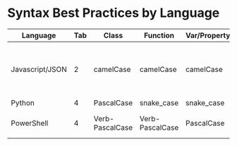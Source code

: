 # Syntax Best Practices by Language
| Language | Tab | Class | Function | Var/Property | Citation |
| -------- | --- | ----- | -------- | ------------ | -------- |
| Javascript/JSON | 2 | camelCase | camelCase | camelCase | [Google's JSON style guide](https://google.github.io/styleguide/jsoncstyleguide.xml?showone=Property_Name_Format#Property_Name_Format)<br>[Google's JS Style Guide](https://google.github.io/styleguide/jsguide.html) |
| Python | 4 | PascalCase | snake_case | snake_case | [PEP 8](https://peps.python.org/pep-0008/) |
| PowerShell | 4 | Verb-PascalCase | Verb-PascalCase | PascalCase | [Microsoft's Style Guide](https://docs.microsoft.com/en-us/powershell/scripting/community/contributing/powershell-style-guide?view=powershell-7.2) |